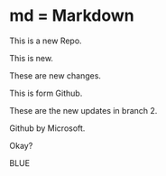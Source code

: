 # md = Markdown

This is a new Repo.


This is new.

These are new changes.

This is form Github.

These are the new updates in branch 2.

Github by Microsoft.


Okay?

BLUE
